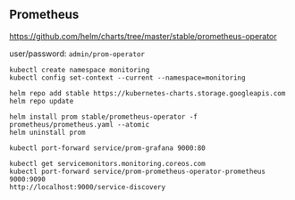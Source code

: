 ## Prometheus

https://github.com/helm/charts/tree/master/stable/prometheus-operator

user/password: `admin/prom-operator`

```shell script
kubectl create namespace monitoring
kubectl config set-context --current --namespace=monitoring

helm repo add stable https://kubernetes-charts.storage.googleapis.com
helm repo update

helm install prom stable/prometheus-operator -f prometheus/prometheus.yaml --atomic
helm uninstall prom

kubectl port-forward service/prom-grafana 9000:80
```

```shell script
kubectl get servicemonitors.monitoring.coreos.com
kubectl port-forward service/prom-prometheus-operator-prometheus 9000:9090
http://localhost:9000/service-discovery
```